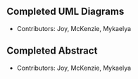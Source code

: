 ## Completed UML Diagrams
  - Contributors: Joy, McKenzie, Mykaelya
## Completed Abstract
  - Contributors: Joy, McKenzie, Mykaelya
